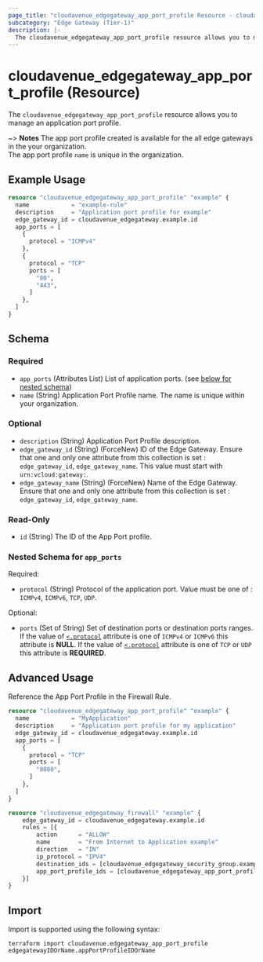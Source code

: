 ```yaml
---
page_title: "cloudavenue_edgegateway_app_port_profile Resource - cloudavenue"
subcategory: "Edge Gateway (Tier-1)"
description: |-
  The cloudavenue_edgegateway_app_port_profile resource allows you to manage an application port profile.
---
```


# cloudavenue_edgegateway_app_port_profile (Resource)

The `cloudavenue_edgegateway_app_port_profile` resource allows you to manage an application port profile.

~> **Notes** The app port profile created is available for the all edge gateways in the your organization. <br>The app port profile `name` is unique in the organization.

## Example Usage

```terraform
resource "cloudavenue_edgegateway_app_port_profile" "example" {
  name            = "example-rule"
  description     = "Application port profile for example"
  edge_gateway_id = cloudavenue_edgegateway.example.id
  app_ports = [
    {
      protocol = "ICMPv4"
    },
    {
      protocol = "TCP"
      ports = [
        "80",
        "443",
      ]
    },
  ]
}
```

<!-- schema generated by tfplugindocs -->
## Schema

### Required

- `app_ports` (Attributes List) List of application ports. (see [below for nested schema](#nestedatt--app_ports))
- `name` (String) Application Port Profile name. The name is unique within your organization.

### Optional

- `description` (String) Application Port Profile description.
- `edge_gateway_id` (String) (ForceNew) ID of the Edge Gateway. Ensure that one and only one attribute from this collection is set : `edge_gateway_id`, `edge_gateway_name`. This value must start with `urn:vcloud:gateway:`.
- `edge_gateway_name` (String) (ForceNew) Name of the Edge Gateway. Ensure that one and only one attribute from this collection is set : `edge_gateway_id`, `edge_gateway_name`.

### Read-Only

- `id` (String) The ID of the App Port profile.

<a id="nestedatt--app_ports"></a>
### Nested Schema for `app_ports`

Required:

- `protocol` (String) Protocol of the application port. Value must be one of : `ICMPv4`, `ICMPv6`, `TCP`, `UDP`.

Optional:

- `ports` (Set of String) Set of destination ports or destination ports ranges. If the value of [`<.protocol`](#<.protocol) attribute is one of `ICMPv4` or `ICMPv6` this attribute is **NULL**. If the value of [`<.protocol`](#<.protocol) attribute is one of `TCP` or `UDP` this attribute is **REQUIRED**.

## Advanced Usage

Reference the App Port Profile in the Firewall Rule.

```terraform
resource "cloudavenue_edgegateway_app_port_profile" "example" {
  name            = "MyApplication"
  description     = "Application port profile for my application"
  edge_gateway_id = cloudavenue_edgegateway.example.id
  app_ports = [
    {
      protocol = "TCP"
      ports = [
        "8080",
      ]
    },
  ]
}

resource "cloudavenue_edgegateway_firewall" "example" {
	edge_gateway_id = cloudavenue_edgegateway.example.id
	rules = [{
		action      = "ALLOW"
		name        = "From Internet to Application example"
		direction   = "IN"
		ip_protocol = "IPV4"
		destination_ids = [cloudavenue_edgegateway_security_group.example.id]
		app_port_profile_ids = [cloudavenue_edgegateway_app_port_profile.example.id]
	}]
}
```

## Import

Import is supported using the following syntax:
```shell
terraform import cloudavenue.edgegateway_app_port_profile edgegatewayIDOrName.appPortProfileIDOrName
```
